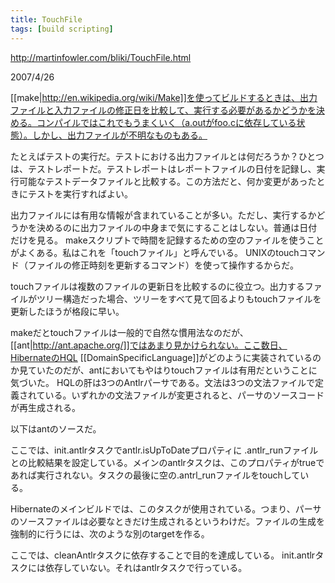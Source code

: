 ```yaml
---
title: TouchFile
tags: [build scripting]
---
```


http://martinfowler.com/bliki/TouchFile.html

2007/4/26

[[make|http://en.wikipedia.org/wiki/Make]]を使ってビルドするときは、出力ファイルと入力ファイルの修正日を比較して、実行する必要があるかどうかを決める。コンパイルではこれでもうまくいく（a.outがfoo.cに依存している状態）。しかし、出力ファイルが不明なものもある。

たとえばテストの実行だ。テストにおける出力ファイルとは何だろうか？ひとつは、テストレポートだ。テストレポートはレポートファイルの日付を記録し、実行可能なテストデータファイルと比較する。この方法だと、何か変更があったときにテストを実行すればよい。

出力ファイルには有用な情報が含まれていることが多い。ただし、実行するかどうかを決めるのに出力ファイルの中身まで気にすることはしない。普通は日付だけを見る。 makeスクリプトで時間を記録するための空のファイルを使うことがよくある。私はこれを「touchファイル」と呼んでいる。 UNIXのtouchコマンド（ファイルの修正時刻を更新するコマンド）を使って操作するからだ。

touchファイルは複数のファイルの更新日を比較するのに役立つ。出力するファイルがツリー構造だった場合、ツリーをすべて見て回るよりもtouchファイルを更新したほうが格段に早い。

makeだとtouchファイルは一般的で自然な慣用法なのだが、[[ant|http://ant.apache.org/]]ではあまり見かけられない。ここ数日、HibernateのHQL [[DomainSpecificLanguage]]がどのように実装されているのか見ていたのだが、antにおいてもやはりtouchファイルは有用だということに気づいた。 HQLの肝は3つのAntlrパーサである。文法は3つの文法ファイルで定義されている。いずれかの文法ファイルが変更されると、パーサのソースコードが再生成される。

以下はantのソースだ。

 <target name="init.antlr" depends="init" description="Check ANTLR dependencies.">
  <uptodate property="antlr.isUpToDate" targetfile="${dir.out.antlr-package}/.antlr_run">
    <srcfiles dir="${dir.grammar}" includes="*.g"/>
  </uptodate>
 </target>

 <target name="antlr" depends="init.antlr" unless="antlr.isUpToDate" description="Generate ANTLR parsers.">
  <taskdef name="antlrtask" classname="org.apache.tools.ant.taskdefs.optional.ANTLR">
    <classpath>
      <fileset dir="${dir.lib}">
        <include name="ant-antlr-*.jar"/>
        <include name="antlr-*.jar"/>
      </fileset>
    </classpath>
  </taskdef>
  <mkdir dir="${dir.out.antlr-package}" />
  <antlrtask target="${dir.grammar}/hql.g" outputdirectory="${dir.out.antlr-package}" />
  <antlrtask target="${dir.grammar}/hql-sql.g" outputdirectory="${dir.out.antlr-package}" />
  <antlrtask target="${dir.grammar}/sql-gen.g" outputdirectory="${dir.out.antlr-package}" />
  <touch file="${dir.out.antlr-package}/.antlr_run"/>
 </target>

ここでは、init.antlrタスクでantlr.isUpToDateプロパティに .antlr_runファイルとの比較結果を設定している。メインのantlrタスクは、このプロパティがtrueであれば実行されない。タスクの最後に空の.antrl_runファイルをtouchしている。

Hibernateのメインビルドでは、このタスクが使用されている。つまり、パーサのソースファイルは必要なときだけ生成されるというわけだ。ファイルの生成を強制的に行うには、次のような別のtargetを作る。

 <target name="antlr.regen" depends="init,cleanantlr,antlr" description="Regenerate all ANTLR generated code." />
 
 <target name="cleanantlr" depends="init" description="Clean up the generated ANTLR parsers.">
  <delete dir="${dir.out.antlr-package}"/>
 </target>

ここでは、cleanAntlrタスクに依存することで目的を達成している。 init.antlrタスクには依存していない。それはantlrタスクで行っている。
